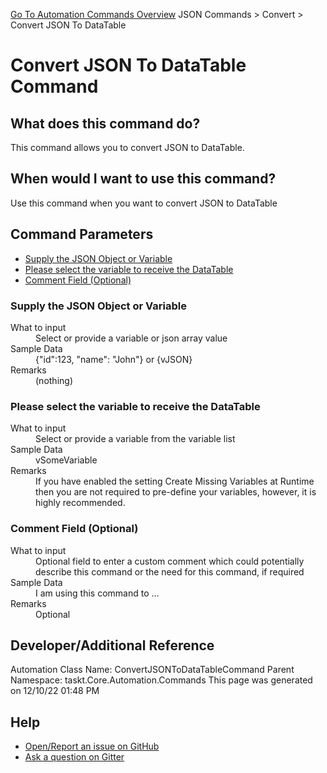 <!--TITLE: Convert JSON To DataTable Command -->
<!-- SUBTITLE: a command in the JSON Commands group. -->
[Go To Automation Commands Overview](/automation-commands.md)
JSON Commands &gt; Convert &gt; Convert JSON To DataTable


# Convert JSON To DataTable Command


## What does this command do?
This command allows you to convert JSON to DataTable.


## When would I want to use this command?
Use this command when you want to convert JSON to DataTable


## Command Parameters
- [Supply the JSON Object or Variable](#param_0)
- [Please select the variable to receive the DataTable](#param_1)
- [Comment Field (Optional)](#param_2)


<a id="param_0"></a>
### Supply the JSON Object or Variable


<dl>
<dt>What to input</dt><dd>Select or provide a variable or json array value</dd>
<dt>Sample Data</dt><dd>{"id":123, "name": "John"} or {vJSON}</dd>
<dt>Remarks</dt><dd>(nothing)</dd>
</dl>




<a id="param_1"></a>
### Please select the variable to receive the DataTable


<dl>
<dt>What to input</dt><dd>Select or provide a variable from the variable list</dd>
<dt>Sample Data</dt><dd>vSomeVariable</dd>
<dt>Remarks</dt><dd>If you have enabled the setting Create Missing Variables at Runtime then you are not required to pre-define your variables, however, it is highly recommended.</dd>
</dl>




<a id="param_2"></a>
### Comment Field (Optional)


<dl>
<dt>What to input</dt><dd>Optional field to enter a custom comment which could potentially describe this command or the need for this command, if required</dd>
<dt>Sample Data</dt><dd>I am using this command to ...</dd>
<dt>Remarks</dt><dd>Optional</dd>
</dl>




## Developer/Additional Reference
Automation Class Name: ConvertJSONToDataTableCommand
Parent Namespace: taskt.Core.Automation.Commands
This page was generated on 12/10/22 01:48 PM


## Help
- [Open/Report an issue on GitHub](https://github.com/rcktrncn/taskt/issues/new)
- [Ask a question on Gitter](https://gitter.im/taskt-rpa/Lobby)

